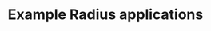 ---
type: docs
title: "Example Radius applications"
linkTitle: "Examples"
description: "Applications to deploy and run with Radius"
weight: 30
---